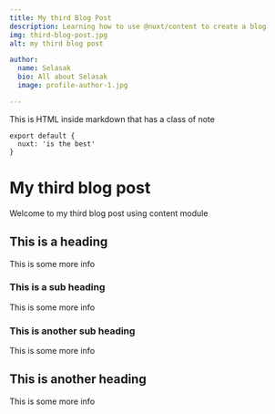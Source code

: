 ```yaml
---
title: My third Blog Post
description: Learning how to use @nuxt/content to create a blog
img: third-blog-post.jpg
alt: my third blog post

author:
  name: Selasak
  bio: All about Selasak
  image: profile-author-1.jpg

---
```


<!-- <author :author="author"></author> -->

<div class="p-4 mb-4 text-white bg-blue-500">
  This is HTML inside markdown that has a class of note
</div>

<info-box>
  <template #info-box>
    This is a vue component inside markdown using slots
  </template>
</info-box>

```
export default {
  nuxt: 'is the best'
}
```


# My third blog post

Welcome to my third blog post using content module

## This is a heading

This is some more info

### This is a sub heading

This is some more info

### This is another sub heading

This is some more info

## This is another heading

This is some more info